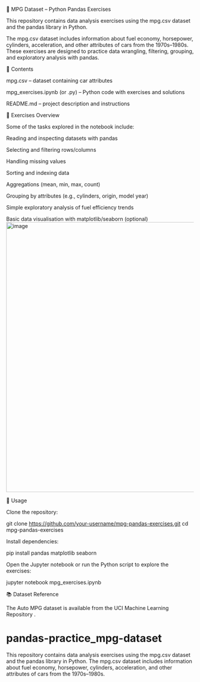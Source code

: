 🚗 MPG Dataset – Python Pandas Exercises

This repository contains data analysis exercises using the mpg.csv dataset and the pandas library in Python.

The mpg.csv dataset includes information about fuel economy, horsepower, cylinders, acceleration, and other attributes of cars from the 1970s–1980s. These exercises are designed to practice data wrangling, filtering, grouping, and exploratory analysis with pandas.

📂 Contents

mpg.csv – dataset containing car attributes

mpg_exercises.ipynb (or .py) – Python code with exercises and solutions

README.md – project description and instructions

📝 Exercises Overview

Some of the tasks explored in the notebook include:

Reading and inspecting datasets with pandas

Selecting and filtering rows/columns

Handling missing values

Sorting and indexing data

Aggregations (mean, min, max, count)

Grouping by attributes (e.g., cylinders, origin, model year)

Simple exploratory analysis of fuel efficiency trends

Basic data visualisation with matplotlib/seaborn (optional)
<img width="747" height="726" alt="image" src="https://github.com/user-attachments/assets/9eda8035-6277-4a86-8dd0-c5e3b1b13f17" />


🚀 Usage

Clone the repository:

git clone https://github.com/your-username/mpg-pandas-exercises.git
cd mpg-pandas-exercises


Install dependencies:

pip install pandas matplotlib seaborn


Open the Jupyter notebook or run the Python script to explore the exercises:

jupyter notebook mpg_exercises.ipynb

📚 Dataset Reference

The Auto MPG dataset is available from the UCI Machine Learning Repository
.
# pandas-practice_mpg-dataset
This repository contains data analysis exercises using the mpg.csv dataset and the pandas library in Python.  The mpg.csv dataset includes information about fuel economy, horsepower, cylinders, acceleration, and other attributes of cars from the 1970s–1980s. 
